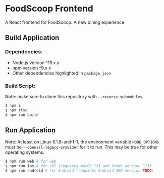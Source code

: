 # FoodScoop Frontend
A React frontend for FoodScoop: A new dining experience

## Build Application

### Dependencies:
- Node.js version ^19.x.x
- npm version ^9.x.x
- Other dependencies highlighted in `package.json`

### Build Script:

Note: make sure to clone this repository with `--recurse-submodules`.

```sh
$ npm i
$ npx ttsc
$ npm run build
```

## Run Application
Note: At least on Linux 6.1.8-arch1-1, the environment variable `NODE_OPTIONS` must be `--openssl-legacy-provider` for it to run. This may be true for other operating systems. 
```sh
$ npm run web # for web
$ npm run ios # for iOS (requires macOS ^13 and Xcode version ^13)
$ npm run android # for Android (requires Android SDK version TODO)
